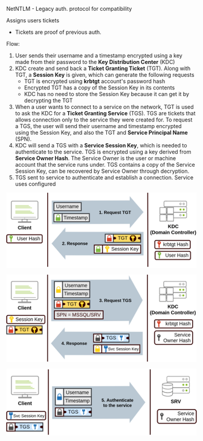 NetNTLM - Legacy auth. protocol for compatibility

Assigns users tickets
* Tickets are proof of previous auth.

Flow:
1. User sends their username and a timestamp encrypted using a key made from their password to the **Key Distribution Center** (KDC)
2. KDC create and send back a **Ticket Granting Ticket** (TGT). Along with TGT, a **Session Key** is given, which can generate the following requests
	* TGT is encrypted using **krbtgt** account's password hash
	* Encrypted TGT has a copy of the Session Key in its contents
	* KDC has no need to store the Session Key because it can get it by decrypting the TGT
3. When a user wants to connect to a service on the network, TGT is used to ask the KDC for a **Ticket Granting Service** (TGS). TGS are tickets that allows connection only to the service they were created for. To request a TGS, the user will send their username and timestamp encrypted using the Session Key, and also the TGT and **Service Principal Name** (SPN). 
4. KDC will send a TGS with a **Service Session Key**, which is needed to authenticate to the service. TGS is encrypted using a key derived from **Service Owner Hash**. The Service Owner is the user or machine account that the service runs under. TGS contains a copy of the Service Session Key, can be recovered by Service Owner through decryption.
5. TGS sent to service to authenticate and establish a connection. Service uses configured 

![](images/thm-kerb-tgt.png)

![](images/thm-kerb-tgs.png)

![](images/thm-kerb-auth.png)